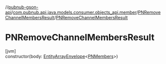 //[pubnub-gson-api](../../../index.md)/[com.pubnub.api.java.models.consumer.objects_api.member](../index.md)/[PNRemoveChannelMembersResult](index.md)/[PNRemoveChannelMembersResult](-p-n-remove-channel-members-result.md)

# PNRemoveChannelMembersResult

[jvm]\
constructor(body: [EntityArrayEnvelope](../../com.pubnub.api.java.models.consumer.objects_api/-entity-array-envelope/index.md)&lt;[PNMembers](../-p-n-members/index.md)&gt;)

